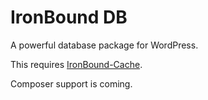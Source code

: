 # IronBound DB
A powerful database package for WordPress.

This requires [IronBound-Cache](https://github.com/iron-bound-designs/IronBound-Cache).

Composer support is coming.
